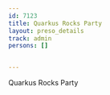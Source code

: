 ---
id: 7123
title: Quarkus Rocks Party
layout: preso_details
track: admin
persons: []

---
Quarkus Rocks Party